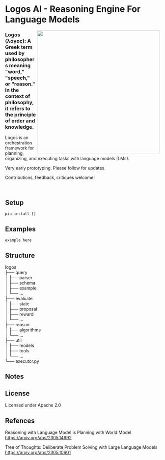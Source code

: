 # Logos AI - Reasoning Engine For Language Models  

<img src="https://github.com/peterkchung/logos-ai/blob/main/tree_of_knowledge.jpg?raw=true" width="400"  align="right" />

### Logos (λόγος): A Greek term used by philosophers meaning "word," "speech," or "reason." In the context of philosophy, it refers to the principle of order and knowledge.

Logos is an orchestration framework for planning, organizing, and executing tasks with language models (LMs).

Very early prototyping. Please follow for updates.

Contributions, feedback, critiques welcome!

<br clear="right"/>

## Setup

```pip install []```


## Examples

```example here```


## Structure

logos  
├── query  
│   ├── parser  
│   ├── schema  
│   ├── example  
│   └── ...  
├── evaluate  
│   ├── state  
│   ├── proposal  
│   ├── reward  
│   └── ...  
├── reason  
│   ├── algorithms  
│   └── ...  
├── util  
│   ├── models  
│   ├── tools  
│   └── ...    
└── executor.py    

## Notes

## License

Licensed under Apache 2.0

## Refences

Reasoning with Language Model is Planning with World Model https://arxiv.org/abs/2305.14992  

Tree of Thoughts: Deliberate Problem Solving with Large Language Models https://arxiv.org/abs/2305.10601  
